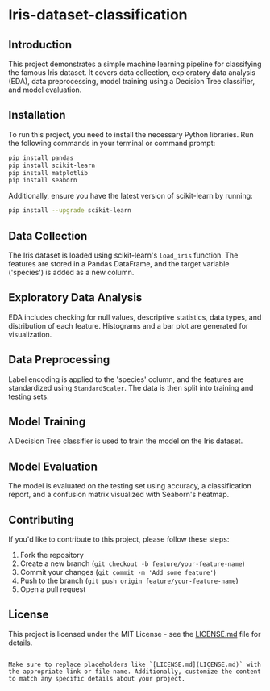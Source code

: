 # Iris-dataset-classification

## Introduction

This project demonstrates a simple machine learning pipeline for classifying the famous Iris dataset. It covers data collection, exploratory data analysis (EDA), data preprocessing, model training using a Decision Tree classifier, and model evaluation.

## Installation

To run this project, you need to install the necessary Python libraries. Run the following commands in your terminal or command prompt:

```bash
pip install pandas
pip install scikit-learn
pip install matplotlib
pip install seaborn
```

Additionally, ensure you have the latest version of scikit-learn by running:

```bash
pip install --upgrade scikit-learn
```

## Data Collection

The Iris dataset is loaded using scikit-learn's `load_iris` function. The features are stored in a Pandas DataFrame, and the target variable ('species') is added as a new column.

## Exploratory Data Analysis

EDA includes checking for null values, descriptive statistics, data types, and distribution of each feature. Histograms and a bar plot are generated for visualization.

## Data Preprocessing

Label encoding is applied to the 'species' column, and the features are standardized using `StandardScaler`. The data is then split into training and testing sets.

## Model Training

A Decision Tree classifier is used to train the model on the Iris dataset.

## Model Evaluation

The model is evaluated on the testing set using accuracy, a classification report, and a confusion matrix visualized with Seaborn's heatmap.

## Contributing

If you'd like to contribute to this project, please follow these steps:

1. Fork the repository
2. Create a new branch (`git checkout -b feature/your-feature-name`)
3. Commit your changes (`git commit -m 'Add some feature'`)
4. Push to the branch (`git push origin feature/your-feature-name`)
5. Open a pull request

## License

This project is licensed under the MIT License - see the [LICENSE.md](LICENSE.md) file for details.
```

Make sure to replace placeholders like `[LICENSE.md](LICENSE.md)` with the appropriate link or file name. Additionally, customize the content to match any specific details about your project.
